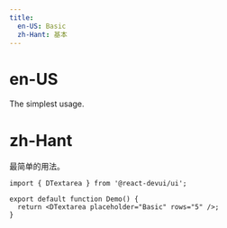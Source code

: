 ```yaml
---
title:
  en-US: Basic
  zh-Hant: 基本
---
```


# en-US

The simplest usage.

# zh-Hant

最简单的用法。

```tsx
import { DTextarea } from '@react-devui/ui';

export default function Demo() {
  return <DTextarea placeholder="Basic" rows="5" />;
}
```
